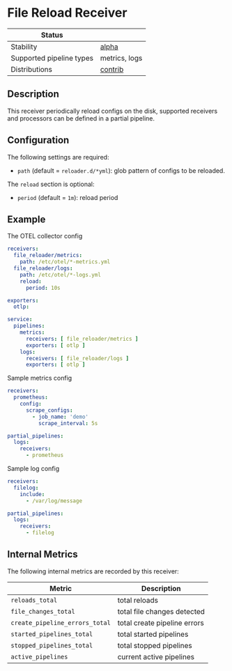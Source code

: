 # File Reload Receiver

| Status                   |               |
|--------------------------|---------------|
| Stability                | [alpha]       |
| Supported pipeline types | metrics, logs |
| Distributions            | [contrib]     |

## Description

This receiver periodically reload configs on the disk, supported receivers and processors can be defined in a partial
pipeline.

## Configuration

The following settings are required:

- `path` (default = `reloader.d/*yml`): glob pattern of configs to be reloaded.

The `reload` section is optional:

- `period` (default = `1m`): reload period

## Example

The OTEL collector config

```yaml
receivers:
  file_reloader/metrics:
    path: /etc/otel/*-metrics.yml
  file_reloader/logs:
    path: /etc/otel/*-logs.yml
    reload:
      period: 10s

exporters:
  otlp:

service:
  pipelines:
    metrics:
      receivers: [ file_reloader/metrics ]
      exporters: [ otlp ]
    logs:
      receivers: [ file_reloader/logs ]
      exporters: [ otlp ]
```

Sample metrics config

```yaml
receivers:
  prometheus:
    config:
      scrape_configs:
        - job_name: 'demo'
          scrape_interval: 5s

partial_pipelines:
  logs:
    receivers:
      - prometheus
```

Sample log config

```yaml
receivers:
  filelog:
    include:
      - /var/log/message

partial_pipelines:
  logs:
    receivers:
      - filelog
```

## Internal Metrics

The following internal metrics are recorded by this receiver:

| Metric                         | Description                  |
|--------------------------------|------------------------------|
| `reloads_total`                | total reloads                |
| `file_changes_total`           | total file changes detected  |
| `create_pipeline_errors_total` | total create pipeline errors |
| `started_pipelines_total`      | total started pipelines      |
| `stopped_pipelines_total`      | total stopped pipelines      |
| `active_pipelines`             | current active pipelines     |

[alpha]: https://github.com/open-telemetry/opentelemetry-collector#alpha

[contrib]: https://github.com/open-telemetry/opentelemetry-collector-releases/tree/main/distributions/otelcol-contrib

